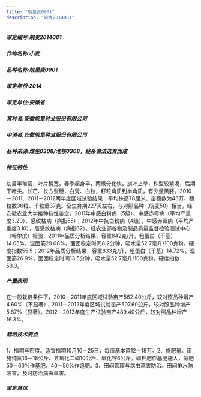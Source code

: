 ```yaml
---
title: "皖垦麦0901"
description: "皖麦2014001"
---
```

##### 审定编号:皖麦2014001

##### 作物名称:小麦

##### 品种名称:皖垦麦0901

##### 审定年份:2014

##### 审定单位:安徽省

##### 育种者:安徽皖垦种业股份有限公司

##### 申请者:安徽皖垦种业股份有限公司

##### 品种来源:煤生0308/淮核0308，经系谱法选育而成


##### 特征特性
幼苗半匍匐，叶片稍宽，春季起身早，两级分化快。旗叶上举，株型较紧凑，后期干叶尖。长芒、长方型穗，白壳、白粒，籽粒角质到半角质，有少量黑胚。2010－2011、2011－2012两年度区域试验结果：平均株高78厘米、亩穗数为43万、穗粒数36粒、千粒重37克。全生育期227天左右，与对照品种（皖麦50）相当。经安徽农业大学接种抗性鉴定，2011年中感白粉病（5级）、中感赤霉病（平均严重度3.20）、感纹枯病（病指55）；2012年中抗白粉病（4级），中感赤霉病（平均严重度3.10），高感纹枯病（病指62）。经农业部谷物及制品质量监督检验测试中心（哈尔滨）检验，2011年品质分析结果，容重842克/升，粗蛋白（干基）14.05%，湿面筋29.08%，面团稳定时间8.2分钟，吸水量52.7毫升/100克粉，硬度指数55.5；2012年品质分析结果，容重833克/升，粗蛋白（干基）14.72%，湿面筋26.9%，面团稳定时间13.5分钟，吸水量52.7毫升/100克粉，硬度指数53.3。


##### 产量表现
在一般栽培条件下，2010－2011年度区域试验亩产562.40公斤，较对照品种增产4.60%（不显著）；2011－2012年度区域试验亩产507.60公斤，较对照品种增产5.87%（显著）。2012－2013年度生产试验亩产489.40公斤，较对照品种增产16.3%。


##### 栽培技术要点
1、播期与密度。适宜播期10月10－25日，每亩基本苗12－18万。2、施肥量。亩施纯氮16－18公斤、五氧化二磷10公斤、氧化钾6公斤。磷钾肥作基肥施入，氮肥50－60%作基肥，40－50%作追肥。3、田间管理与病虫草害防治。田间排水防渍害，及时防治病虫草害。


##### 审定意见

